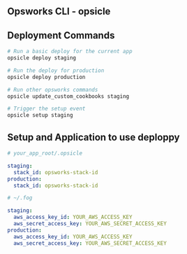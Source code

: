 Opsworks CLI - opsicle
---------------------

Deployment Commands
--------------
```bash
# Run a basic deploy for the current app
opsicle deploy staging

# Run the deploy for production
opsicle deploy production

```

```bash
# Run other opsworks commands
opsicle update_custom_cookbooks staging

# Trigger the setup event
opsicle setup staging
````

Setup and Application to use deploppy
-------
```yaml
# your_app_root/.opsicle

staging:
  stack_id: opsworks-stack-id
production:
  stack_id: opsworks-stack-id
```

```yaml
# ~/.fog

staging:
  aws_access_key_id: YOUR_AWS_ACCESS_KEY
  aws_secret_access_key: YOUR_AWS_SECRET_ACCESS_KEY
production:
  aws_access_key_id: YOUR_AWS_ACCESS_KEY
  aws_secret_access_key: YOUR_AWS_SECRET_ACCESS_KEY
```


